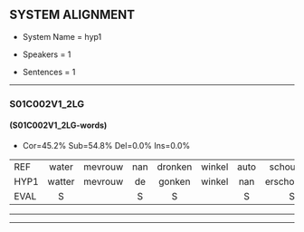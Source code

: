 
## SYSTEM ALIGNMENT

- System Name = hyp1

- Speakers = 1

- Sentences = 1

---

### S01C002V1_2LG

#### (S01C002V1_2LG-words)

- Cor=45.2%	Sub=54.8%	Del=0.0%	Ins=0.0%

|  |  |  |  |  |  |  |  |  |  |  |  |  |  |  |  |  |  |  |  |  |  |  |  |  |  |  |  |  |  |  |  |  |  |  |  |  |  |  |  |  |  |  |
|:--- |:---:|:---:|:---:|:---:|:---:|:---:|:---:|:---:|:---:|:---:|:---:|:---:|:---:|:---:|:---:|:---:|:---:|:---:|:---:|:---:|:---:|:---:|:---:|:---:|:---:|:---:|:---:|:---:|:---:|:---:|:---:|:---:|:---:|:---:|:---:|:---:|:---:|:---:|:---:|:---:|:---:|:---:|
| REF | water | mevrouw | nan | dronken | winkel | auto | schouders | verhaal | koning | moeilijk | speelplaats | drinken | hoofdpijn | regen | vliegtuig | stoppen | opnieuw | gooien | sneeuwen | moeder | liedje | potlood | fietsbel | vinger | dichtbij | meisje | chauffeur | muziek | waarom | scheuren | lawaai | zwemmen | vuurwerk | vuurwerk | appel | cola | kussen | eerste | circus | kleuren | voetbal | vlinder |
| HYP1 | watter | mevrouw | de | gonken | winkel | nan | erschouders | verhaal | koning | o | speelplaats | drinken | nan | gigen | vliegtuig | stoppen | opnieuw | goeien | sneeuwen | moeder | nan | pooloot | potloot | fiets | dichtbij | nan | erganfer | muziek | waarom | suven | lawai | jammen | gwerk | vuurwerk | appel | sola | kichen | eerste | nan | kleuren | voetbal | vlendur |
| EVAL | S |  | S | S |  | S | S |  |  | S |  |  | S | S |  |  |  | S |  |  | S | S | S | S |  | S | S |  |  | S | S | S | S |  |  | S | S |  | S |  |  | S |
---

---
